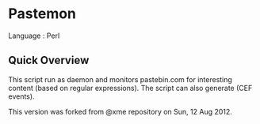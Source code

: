 Pastemon
========

Language : Perl

Quick Overview
--------------
This script run as daemon and monitors pastebin.com for interesting content (based on regular expressions).
The script can also generate (CEF events).

This version was forked from @xme repository on Sun, 12 Aug 2012. 
